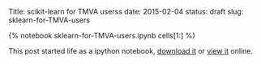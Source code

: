 Title: scikit-learn for TMVA userss
date: 2015-02-04
status: draft
slug: sklearn-for-TMVA-users

{% notebook sklearn-for-TMVA-users.ipynb cells[1:] %}

This post started life as a ipython notebook,
[download it](/downloads/notebooks/sklearn-for-TMVA-users.ipynb)
or
[view it](http://nbviewer.ipython.org/url/betatim.github.io//downloads/notebooks/sklearn-for-TMVA-users.ipynb) online.